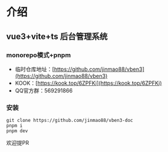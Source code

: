 # 介绍

## vue3+vite+ts 后台管理系统
### monorepo模式+pnpm
+ 临时仓库地址：[https://github.com/jinmao88/vben3](https://github.com/jinmao88/vben3)
+ KOOK：[https://kook.top/6ZPFKi](https://kook.top/6ZPFKi)
+ QQ官方群：569291866



### 安装
```
git clone https://github.com/jinmao88/vben3-doc
pnpm i 
pnpm dev
```

欢迎提PR
